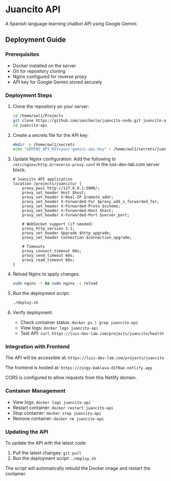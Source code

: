 # Juancito API

A Spanish language learning chatbot API using Google Gemini.

## Deployment Guide

### Prerequisites

- Docker installed on the server
- Git for repository cloning
- Nginx configured for reverse proxy
- API key for Google Gemini stored securely

### Deployment Steps

1. Clone the repository on your server:
   ```bash
   cd /home/owl1/Projects
   git clone https://github.com/sanchezle/juancito-node.git juancito-api
   cd juancito-api
   ```

2. Create a secrets file for the API key:
   ```bash
   mkdir -p /home/owl1/secrets
   echo "GEMINI_API_KEY=your-gemini-api-key" > /home/owl1/secrets/juancito_api_key.env
   ```

3. Update Nginx configuration:
   Add the following to `/etc/nginx/http.d/reverse-proxy.conf` in the luis-dev-lab.com server block:
   ```nginx
   # Juancito API application
   location /projects/juancito/ {
       proxy_pass http://127.0.0.1:5006/;
       proxy_set_header Host $host;
       proxy_set_header X-Real-IP $remote_addr;
       proxy_set_header X-Forwarded-For $proxy_add_x_forwarded_for;
       proxy_set_header X-Forwarded-Proto $scheme;
       proxy_set_header X-Forwarded-Host $host;
       proxy_set_header X-Forwarded-Port $server_port;

       # WebSocket support (if needed)
       proxy_http_version 1.1;
       proxy_set_header Upgrade $http_upgrade;
       proxy_set_header Connection $connection_upgrade;

       # Timeouts
       proxy_connect_timeout 60s;
       proxy_send_timeout 60s;
       proxy_read_timeout 60s;
   }
   ```

4. Reload Nginx to apply changes:
   ```bash
   sudo nginx -t && sudo nginx -s reload
   ```

5. Run the deployment script:
   ```bash
   ./deploy.sh
   ```

6. Verify deployment:
   - Check container status: `docker ps | grep juancito-api`
   - View logs: `docker logs juancito-api`
   - Test API: `curl https://luis-dev-lab.com/projects/juancito/health`

### Integration with Frontend

The API will be accessible at: `https://luis-dev-lab.com/projects/juancito`

The frontend is hosted at: `https://zingy-baklava-d1f0ae.netlify.app`

CORS is configured to allow requests from this Netlify domain.

### Container Management

- View logs: `docker logs juancito-api`
- Restart container: `docker restart juancito-api`
- Stop container: `docker stop juancito-api`
- Remove container: `docker rm juancito-api`

### Updating the API

To update the API with the latest code:

1. Pull the latest changes: `git pull`
2. Run the deployment script: `./deploy.sh`

The script will automatically rebuild the Docker image and restart the container.